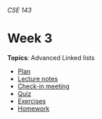 _CSE 143_
# Week 3
__Topics__: Advanced Linked lists
* [Plan](plan.md)
* [Lecture notes](lecture-notes.md)
* [Check-in meeting](check-in-meeting.md)
* [Quiz](quiz.md)
* [Exercises](exercises.md)
* [Homework](homework.md)